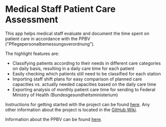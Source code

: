 # Medical Staff Patient Care Assessment
This app helps medical staff evaluate and document the time spent on patient care in accordance with the PPBV ("Pflegepersonalbemessungsverordnung").

The highlight features are:
* Classifying patients according to their needs in different care categories on daily basis, resulting in a daily care time for each patient
* Easily checking which patients still need to be classified for each station
* Importing staff shift plans for easy comparison of planned care capacities vs. actually needed capacities based on the daily care time
* Exporting analysis of monthly patient care time for sending to Federal Ministry of Health (Bundesgesundheitsministerium)

Instructions for getting started with the project can be found [here](https://github.com/CombiRWTH/medical-staff-assessment/wiki/Getting-started). Any other information about the project is located in the [GitHub Wiki](https://github.com/CombiRWTH/medical-staff-assessment/wiki).

Information about the PPBV can be found [here](https://www.bundesgesundheitsministerium.de/service/gesetze-und-verordnungen/detail/pflegepersonalbemessungsverordnung-ppbv.html).

